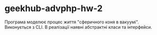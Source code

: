 geekhub-advphp-hw-2
===================

Програма моделює процес життя "сферичного коня в вакуумі". Виконується з CLI.
В реалізації наявні абстрактні класи та інтерфейси.
